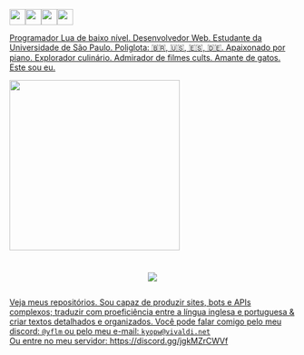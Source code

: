 <a href="http://lua.org"><img src="https://img.shields.io/badge/lua-%232C2D72.svg?style=for-the-badge&logo=lua&logoColor=white" height="28"/></a><a href="https://luvit.io/"><img src="https://cdn.discordapp.com/attachments/725881758192762891/1191107657638092860/image.png" height="28"/></a><a href="https://love2d.org/wiki/Main_Page"><img src="https://cdn.discordapp.com/attachments/725881758192762891/1191113465134333992/Sem_titulo231.png" height="28"/><a href="https://github.com/fengari-lua/fengari"><img src="https://cdn.discordapp.com/attachments/725881758192762891/1191114021458423869/Sem_titulo2231.png" height="28"/>

Programador Lua de baixo nível. Desenvolvedor Web. Estudante da Universidade de São Paulo. Poliglota: 🇧🇷, 🇺🇸, 🇪🇸, 🇩🇪. Apaixonado por piano. Explorador culinário. Admirador de filmes cults. Amante de gatos. Este sou eu.

<img src="https://github-readme-stats.vercel.app/api/top-langs/?username=mieusk&layout=compact&theme=apprentice&hide_border=true&bg_color=1e2124&card_width=384&line_height=40" width="300"/>

<h1><p align="center"><img src="https://readme-typing-svg.demolab.com/?font=Fira+Code&weight=700&size=28&pause=1000&color=3807F7&center=true&vCenter=true&width=650&height=34&lines=Habe+ich+ein+Portifolio?"/></p></h1>

Veja meus repositórios. Sou capaz de produzir sites, bots e APIs complexos; traduzir com proeficiência entre a língua inglesa e portuguesa & criar textos detalhados e organizados. Você pode falar comigo pelo meu discord: `@yflm` ou pelo meu e-mail: `kyopw@vivaldi.net`<br>
Ou entre no meu servidor: https://discord.gg/jgkMZrCWVf
